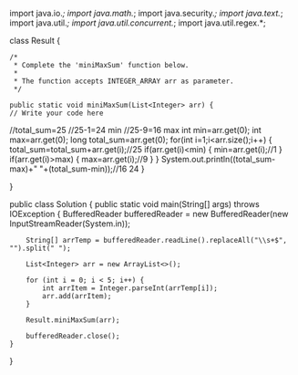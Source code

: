 import java.io.*;
import java.math.*;
import java.security.*;
import java.text.*;
import java.util.*;
import java.util.concurrent.*;
import java.util.regex.*;

class Result {

    /*
     * Complete the 'miniMaxSum' function below.
     *
     * The function accepts INTEGER_ARRAY arr as parameter.
     */

    public static void miniMaxSum(List<Integer> arr) {
    // Write your code here
//total_sum=25
//25-1=24 min
//25-9=16 max
int min=arr.get(0);
int max=arr.get(0);
long total_sum=arr.get(0);
for(int i=1;i<arr.size();i++)
{
    total_sum=total_sum+arr.get(i);//25
    if(arr.get(i)<min)
    {
        min=arr.get(i);//1
    }
     if(arr.get(i)>max)
    {
        max=arr.get(i);//9
    }
}
System.out.println((total_sum-max)+" "+(total_sum-min));//16 24
   }

}


public class Solution {
    public static void main(String[] args) throws IOException {
        BufferedReader bufferedReader = new BufferedReader(new InputStreamReader(System.in));

        String[] arrTemp = bufferedReader.readLine().replaceAll("\\s+$", "").split(" ");

        List<Integer> arr = new ArrayList<>();

        for (int i = 0; i < 5; i++) {
            int arrItem = Integer.parseInt(arrTemp[i]);
            arr.add(arrItem);
        }

        Result.miniMaxSum(arr);

        bufferedReader.close();
    }
}
